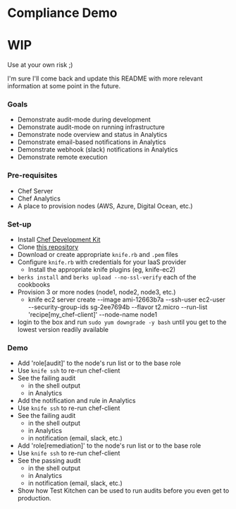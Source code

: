 # Compliance Demo

# WIP

Use at your own risk ;)

I'm sure I'll come back and update this README with more relevant information at some point in the future.

### Goals

* Demonstrate audit-mode during development
* Demonstrate audit-mode on running infrastructure
* Demonstrate node overview and status in Analytics
* Demonstrate email-based notifications in Analytics
* Demonstrate webhook (slack) notifications in Analytics
* Demonstrate remote execution

### Pre-requisites

* Chef Server
* Chef Analytics
* A place to provision nodes (AWS, Azure, Digital Ocean, etc.)

### Set-up

* Install [Chef Development Kit](https://downloads.chef.io/chef-dk/)
* Clone [this repository](https://github.com/nathenharvey/devopsdc-compliance-demo.git)
* Download or create appropriate `knife.rb` and `.pem` files
* Configure `knife.rb` with credentials for your IaaS provider
  * Install the appropriate knife plugins (eg, knife-ec2)
* `berks install` and `berks upload --no-ssl-verify` each of the cookbooks
* Provision 3 or more nodes (node1, node2, node3, etc.)
  * knife ec2 server create --image ami-12663b7a --ssh-user ec2-user --security-group-ids sg-2ee7694b --flavor t2.micro --run-list 'recipe[my_chef-client]' --node-name node1
* login to the box and run `sudo yum downgrade -y bash` until you get to the lowest version readily available

### Demo

* Add 'role[audit]' to the node's run list or to the base role
* Use `knife ssh` to re-run chef-client
* See the failing audit
  * in the shell output
  * in Analytics
* Add the notification and rule in Analytics
* Use `knife ssh` to re-run chef-client
* See the failing audit
  * in the shell output
  * in Analytics
  * in notification (email, slack, etc.)
* Add 'role[remediation]' to the node's run list or to the base role
* Use `knife ssh` to re-run chef-client
* See the passing audit
  * in the shell output
  * in Analytics
  * in notification (email, slack, etc.)
* Show how Test Kitchen can be used to run audits before you even get to production.
